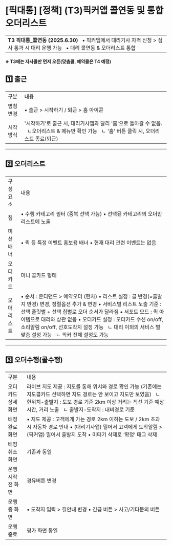 # [픽대통] [정책] (T3)픽커앱 콜연동 및 통합오더리스트

|  |
| --- |
| **T3 픽대통\_콜연동 (2025.6.30)**   • 픽커앱에서 대리기사 자격 신청 > 심사 통과 시 대리 운행 가능   • 대리 콜연동 & 오더리스트 통합 |

**※ T3에는 자사콜만 먼저 오픈(맞춤콜, 예약콜은 T4 예정)**

**1️⃣ 출근**
----------

|  |  |
| --- | --- |
| 구분 | 내용 |
| 명칭 변경 | • 출근 > 시작하기 / 퇴근 > 홈 아이콘 |
| 시작 방식 | '시작하기'로 출근 시, 대리기사앱과 달리 '홈'으로 돌아갈 수 없음.   ㄴ오더리스트 & 메뉴만 확인 가능   ㄴ '홈' 버튼 클릭 시, 오더리스트 종료(퇴근) |

---

**2️⃣ 오더리스트**
-------------

|  |  |
| --- | --- |
| 구성 요소 | 내용 |
| 칩 | • 수행 카테고리 필터 (중복 선택 가능) • 선택된 카테고리의 오더만 리스트에 노출 |
| 미션 배너 | • 퀵 등 특정 이벤트 홍보용 배너 • 현재 대리 관련 이벤트는 없음 |
| 오더 카드 | 미니 콜카드 형태 |
| 오더리스트 | • 순서 : 온디맨드 > 예약오더 (한차) • 리스트 설정 : 콜 반경(=출발지 반경) 변경, 정렬옵션 추가 & 변경 • 서비스별 리스트 노출 기준 : 선택 플릿별 + 선택 칩별로 오더 순서가 달라짐 • 서포트 모드 : 퀵 아이템으로 대리와 상관 없음 • 오더카드 설정 : 오더카드 수신 on/off, 소리알림 on/off, 선호도착지 설정 가능   ㄴ 대리 이외의 서비스 별 맞춤 설정 가능   ㄴ 픽커 전체 설정도 가능 |

---

3️⃣ **오더수행(콜수행)**
-----------------

|  |  |
| --- | --- |
| 구분 | 내용 |
| 오더카드 상세 화면 | 라이브 지도 제공 : 지도를 통해 위치와 경로 확인 가능 (기존에는 지도콜카드 선택하면 지도 경로는 안 보이고 지도만 보였음)   ㄴ 현위치-출발지 : 도보 경로 기준 2km 이상 거리는 직선 기준 예상 시간, 거리 노출   ㄴ 출발지-도착지 : 내비경로 기준 |
| 배정완료 화면 | • 지도 제공 : 고객에게 가는 경로 2km 이하는 도보 / 2km 초과 시 자동차 경로 안내 • (대리기사앱) 밀어서 고객에게 도착알림 > (픽커앱) 밀어서 출발지 도착 • 미터기 삭제로 ‘확정’ 태그 삭제 |
| 배정취소 화면 | 기존과 동일 |
| 운행시작 전 화면 | 경유버튼 변경 |
| 운행 중 화면 | • 도착지 입력 > 길안내 변경 • 긴급 버튼 > 사고/기타문의 버튼 |
| 운행종료 | 평가 화면 동일 |